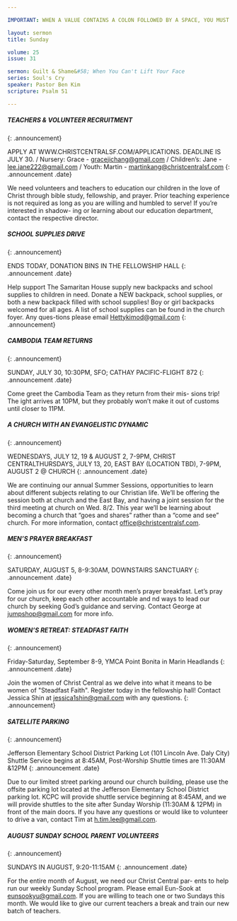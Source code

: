 ```yaml
---

IMPORTANT: WHEN A VALUE CONTAINS A COLON FOLLOWED BY A SPACE, YOU MUST USE &#58;

layout: sermon
title: Sunday

volume: 25
issue: 31

sermon: Guilt & Shame&#58; When You Can't Lift Your Face
series: Soul's Cry 
speaker: Pastor Ben Kim
scripture: Psalm 51

---
```


##### TEACHERS & VOLUNTEER RECRUITMENT
{: .announcement}

APPLY AT WWW.CHRISTCENTRALSF.COM/APPLICATIONS. DEADLINE IS JULY 30. / Nursery: Grace - gracejichang@gmail.com / Children’s: Jane - lee.jane222@gmail.com / Youth: Martin - martinkang@christcentralsf.com
{: .announcement .date}

We need volunteers and teachers to education our children in the love of Christ through bible study, fellowship, and prayer. Prior teaching experience is not required as long as you are willing and humbled to serve! If you’re interested in shadow- ing or learning about our education department, contact the respective director.

##### SCHOOL SUPPLIES DRIVE
{: .announcement}

ENDS TODAY, DONATION BINS IN THE FELLOWSHIP HALL
{: .announcement .date}

Help support The Samaritan House supply new backpacks and school supplies to children in need. Donate a NEW backpack, school supplies, or both a new backpack filled with school supplies! Boy or girl backpacks welcomed for all ages. A list of school supplies can be found in the church foyer. Any ques-tions please email Hettykimod@gmail.com
{: .announcement}

##### CAMBODIA TEAM RETURNS
{: .announcement}

SUNDAY, JULY 30, 10:30PM, SFO; CATHAY PACIFIC-FLIGHT 872
{: .announcement .date}

Come greet the Cambodia Team as they return from their mis- sions trip! The  ight arrives at 10PM, but they probably won’t make it out of customs until closer to 11PM.

##### A CHURCH WITH AN EVANGELISTIC DYNAMIC
{: .announcement}

WEDNESDAYS, JULY 12, 19 & AUGUST 2, 7-9PM, CHRIST CENTRALTHURSDAYS, JULY 13, 20, EAST BAY (LOCATION TBD), 7-9PM, AUGUST 2 @ CHURCH
{: .announcement .date}

We are continuing our annual Summer Sessions, opportunities to learn about different subjects relating to our Christian life. We’ll be offering the session both at church and the East Bay, and having a joint session for the third meeting at church on Wed. 8/2. This year we’ll be learning about becoming a church that “goes and shares” rather than a “come and see” church. For more information, contact office@christcentralsf.com.

##### MEN’S PRAYER BREAKFAST
{: .announcement}

SATURDAY, AUGUST 5, 8-9:30AM, DOWNSTAIRS SANCTUARY
{: .announcement .date}

Come join us for our every other month men’s prayer breakfast. Let’s pray for our church, keep each other accountable and  nd ways to lead our church by seeking God’s guidance and serving. Contact George at jumpshop@gmail.com for more info.

##### WOMEN’S RETREAT: STEADFAST FAITH
{: .announcement}

Friday-Saturday, September 8-9, YMCA Point Bonita in Marin Headlands
{: .announcement .date}

Join the women of Christ Central as we delve into what it means to be women of "Steadfast Faith". Register today in the fellowship hall! Contact Jessica Shin at jessica1shin@gmail.com with any questions.
{: .announcement}

##### SATELLITE PARKING
{: .announcement}

Jefferson Elementary School District Parking Lot (101 Lincoln Ave. Daly City)
Shuttle Service begins at 8:45AM, Post-Worship Shuttle times are 11:30AM &12PM
{: .announcement .date}

Due to our limited street parking around our church building, please use the offsite parking lot located at the Jefferson Elementary School District parking lot. KCPC will provide shuttle service beginning at 8:45AM, and we will provide shuttles to the site after Sunday Worship (11:30AM & 12PM) in front of the main doors. If you have any questions or would like to volunteer to drive a van, contact Tim at h.tim.lee@gmail.com.

##### AUGUST SUNDAY SCHOOL PARENT VOLUNTEERS
{: .announcement}

SUNDAYS IN AUGUST, 9:20-11:15AM
{: .announcement .date}

For the entire month of August, we need our Christ Central par- ents to help run our weekly Sunday School program. Please email Eun-Sook at eunsookyu@gmail.com. If you are willing to teach one or two Sundays this month. We would like to give our current teachers a break and train our new batch of teachers.
